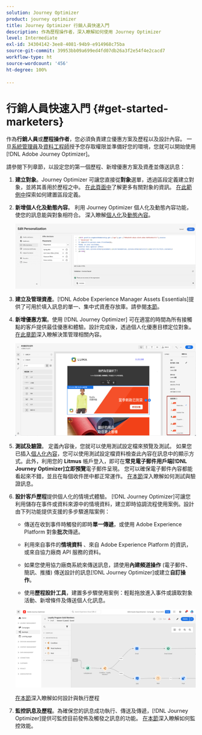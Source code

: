 ```yaml
---
solution: Journey Optimizer
product: journey optimizer
title: Journey Optimizer 行銷人員快速入門
description: 作為歷程操作者，深入瞭解如何使用 Journey Optimizer
level: Intermediate
exl-id: 34304142-3ee8-4081-94b9-e914968c75ba
source-git-commit: 39953bb09a699ed4fd07db26a3f2e54f4e2cacd7
workflow-type: ht
source-wordcount: '456'
ht-degree: 100%

---
```


# 行銷人員快速入門 {#get-started-marketers}

作為&#x200B;**行銷人員**&#x200B;或&#x200B;**歷程操作者**，您必須負責建立優惠方案及歷程以及設計內容。 一旦[系統管理員](administrator.md)及[資料工程師](data-engineer.md)授予您存取權限並準備好您的環境，您就可以開始使用[!DNL Adobe Journey Optimizer]。

請參閱下列章節，以設定您的第一個歷程、新增優惠方案及資產並傳送訊息：

1. **建立對象**。Journey Optimizer 可讓您直接從&#x200B;**對象**&#x200B;選單，透過區段定義建立對象，並將其善用於歷程之中。 [在此頁面中](../../audience/about-audiences.md)了解更多有關對象的資訊。 [在此範例中](../../audience/creating-a-segment-definition.md)探索如何建置區段定義。

1. **新增個人化及動態內容**。 利用 Journey Optimizer 個人化及動態內容功能，使您的訊息能與對象相符合。 深入瞭解[個人化](../../personalization/personalize.md)及[動態內容](../../personalization/get-started-dynamic-content.md)。

   ![](../assets/perso_ee2.png)

1. **建立及管理資產**。[!DNL Adobe Experience Manager Assets Essentials]提供了可用於填入訊息的單一、集中式資產存放庫。請參閱[本節](../../content-management/assets-essentials.md)。

1. **新增優惠方案**。使用 [!DNL Journey Optimizer] 可在適當的時間為所有接觸點的客戶提供最佳優惠和體驗。設計完成後，透過個人化優惠目標定位對象。[在此章節](../../offers/get-started/starting-offer-decisioning.md)深入瞭解決策管理相關內容。

   ![](../assets/offers-e2e-offers-displayed.png)

1. **測試及驗證**。 定義內容後，您就可以使用測試設定檔來預覽及測試。 如果您已插入[個人化內容](../../personalization/personalize.md)，您可以使用測試設定檔資料檢查此內容在訊息中的顯示方式。此外，利用您的 **Litmus** 帳戶登入，即可在&#x200B;**常見電子郵件用戶端[!DNL Journey Optimizer]立即預覽**&#x200B;電子郵件呈現。 您可以確保電子郵件內容都能看起來不錯，並且在每個收件匣中都正常運作。 [在本節](../../email/preview.md)深入瞭解如何測試與驗證訊息。 

1. **設計客戶歷程**&#x200B;提供個人化的情境式體驗。 [!DNL Journey Optimizer]可讓您利用儲存在事件或資料來源中的情境資料，建立即時協調流程使用案例。設計由下列功能提供支援的多步驟進階案例：

   * 傳送在收到事件時觸發的即時&#x200B;**單一傳遞**，或使用 Adobe Experience Platform 對象&#x200B;**批次**&#x200B;傳遞。

   * 利用來自事件的&#x200B;**情境資料** 、來自 Adobe Experience Platform 的資訊，或來自協力廠商 API 服務的資料。

   * 如果您使用協力廠商系統來傳送訊息，請使用&#x200B;**內建頻道操作** (電子郵件、簡訊、推播) 傳送設計的訊息[!DNL Journey Optimizer]或建立&#x200B;**自訂操作**。

   * 使用&#x200B;**歷程設計工具**，建置多步驟使用案例：輕鬆拖放進入事件或讀取對象活動、新增條件及傳送個人化訊息。

   ![](../assets/journey-design.png)

   [在本節](../../building-journeys/journey-gs.md)深入瞭解如何設計與執行歷程

1. **監控訊息及歷程**。為確保您的訊息成功執行、傳送及傳遞，[!DNL Journey Optimizer]提供可監控目前發佈及觸發之訊息的功能。 [在本節](../../reports/global-report.md)深入瞭解如何監控效能。
